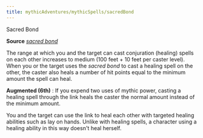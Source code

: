 ```yaml
---
title: mythicAdventures/mythicSpells/sacredBond
---
```

Sacred Bond

**Source** [_sacred bond_](advanced/spells/sacredBond#_sacred-bond)

The range at which you and the target can cast conjuration (healing) spells on each other increases to medium (100 feet + 10 feet per caster level). When you or the target uses the _sacred bond_ to cast a healing spell on the other, the caster also heals a number of hit points equal to the minimum amount the spell can heal.

**Augmented (6th)** : If you expend two uses of mythic power, casting a healing spell through the link heals the caster the normal amount instead of the minimum amount.

You and the target can use the link to heal each other with targeted healing abilities such as lay on hands. Unlike with healing spells, a character using a healing ability in this way doesn't heal herself.

